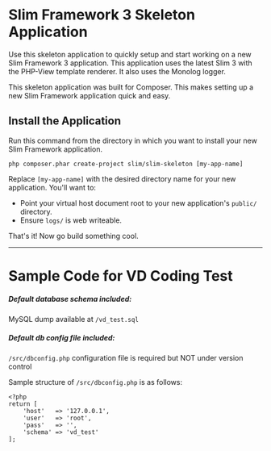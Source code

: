 # Slim Framework 3 Skeleton Application

Use this skeleton application to quickly setup and start working on a new Slim Framework 3 application. This application uses the latest Slim 3 with the PHP-View template renderer. It also uses the Monolog logger.

This skeleton application was built for Composer. This makes setting up a new Slim Framework application quick and easy.

## Install the Application

Run this command from the directory in which you want to install your new Slim Framework application.

    php composer.phar create-project slim/slim-skeleton [my-app-name]

Replace `[my-app-name]` with the desired directory name for your new application. You'll want to:

* Point your virtual host document root to your new application's `public/` directory.
* Ensure `logs/` is web writeable.

That's it! Now go build something cool.

---

# Sample Code for VD Coding Test

##### Default database schema included:
MySQL dump available at `/vd_test.sql`

##### Default db config file included:
`/src/dbconfig.php` configuration file is required but NOT under version control

Sample structure of `/src/dbconfig.php` is as follows:

    <?php
    return [
        'host'   => '127.0.0.1',
        'user'   => 'root',
        'pass'   => '',
        'schema' => 'vd_test'
    ];